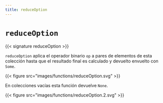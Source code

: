 ```yaml
---
title: reduceOption
---
```


# `reduceOption`

{{< signature reduceOption >}}

`reduceOption` aplica el operador binario `op` a pares de elementos de esta colección hasta que el resultado final es calculado y devuelto envuelto con `Some`.

{{< figure src="images/functions/reduceOption.svg" >}}

En colecciones vacías esta función devuelve `None`.

{{< figure src="images/functions/reduceOption.2.svg" >}}
